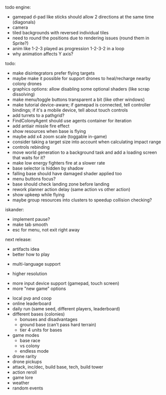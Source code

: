 todo engine:
- gamepad d-pad like sticks should allow 2 directions at the same time (diagonals)
- camera
- tiled backgrounds with reversed individual tiles
- need to round the positions due to rendering issues (round them in Sprite?)
- anim like 1-2-3 played as progression 1-2-3-2 in a loop
- why animation affects Y axis?

todo:
- make disintegrators prefer flying targets
- maybe make it possible for support drones to heal/recharge nearby colony drones
- graphics options: allow disabling some optional shaders (like scrap dissolving)
- make menu/toggle buttons transparent a bit (like other windows)
- make tutorial device-aware; if gamepad is connected, tell controller bindings; if it's a mobile device, tell about touch controls
- add turrets to a pathgrid?
- FindColonyAgent should use agents container for iteration
- add antiair missle fire effect
- show resources when base is flying
- maybe add x4 zoom scale (toggable in-game)
- consider taking a target size into account when calculating impact range
- controls rebinding
- move world generation to a background task and add a loading screen that waits for it?
- make low energy fighters fire at a slower rate
- base selector is hidden by shadow
- falling base should have damaged shader applied too
- menu buttons focus?
- base should check landing zone before landing
- rework planner action delay (same action vs other action)
- show upkeep while flying
- maybe group resources into clusters to speedup collision checking?

iskander:
- implement pause?
- make tab smooth
- esc for menu, not exit right away

next release:
- artifacts idea
- better how to play
+ multi-language support
- higher resolution
+ more input device support (gamepad, touch screen)
+ more "new game" options
- local pvp and coop
- online leaderboard
- daily run (same seed, different players, leaderboard)
- different bases (colonies)
  - bonuses and disadvantages
  - ground base (can't pass hard terrain)
  - tier 4 units for bases
- game modes
  - base race
  - vs colony
  - endless mode
- drone rarity
- drone pickups
- attack, inc/dec, build base, tech, build tower
- action reroll
- game lore
- weather
- random events
